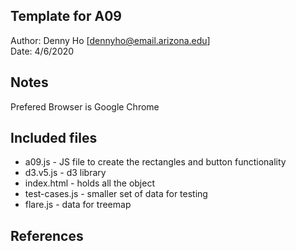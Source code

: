 Template for A09
------------

Author: Denny Ho [dennyho@email.arizona.edu]  
Date: 4/6/2020


## Notes

Prefered Browser is Google Chrome

## Included files

* a09.js - JS file to create the rectangles and button functionality
* d3.v5.js - d3 library
* index.html - holds all the object
* test-cases.js - smaller set of data for testing
* flare.js - data for treemap

## References


